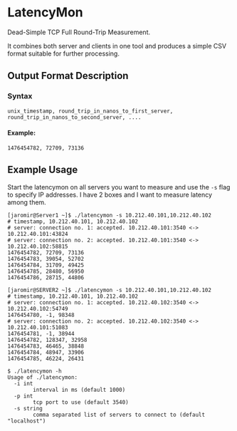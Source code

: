 # LatencyMon
Dead-Simple TCP Full Round-Trip Measurement.

It combines both server and clients in one tool and produces a simple CSV format suitable for further processing. 

## Output Format Description
### Syntax
`unix_timestamp, round_trip_in_nanos_to_first_server, round_trip_in_nanos_to_second_server, ....`
#### Example: 
`1476454782, 72709, 73136`

## Example Usage
Start the latencymon on all servers you want to measure and use the `-s` flag to specify IP addresses. 
I have 2 boxes and I want to measure latency among them. 
```
[jaromir@Server1 ~]$ ./latencymon -s 10.212.40.101,10.212.40.102
# timestamp, 10.212.40.101, 10.212.40.102
# server: connection no. 1: accepted. 10.212.40.101:3540 <-> 10.212.40.101:43824
# server: connection no. 2: accepted. 10.212.40.101:3540 <-> 10.212.40.102:58815
1476454782, 72709, 73136
1476454783, 39054, 52702
1476454784, 31709, 49425
1476454785, 28480, 56950
1476454786, 28715, 44806
```
```
[jaromir@SERVER2 ~]$ ./latencymon -s 10.212.40.101,10.212.40.102
# timestamp, 10.212.40.101, 10.212.40.102
# server: connection no. 1: accepted. 10.212.40.102:3540 <-> 10.212.40.102:54749
1476454780, -1, 98348
# server: connection no. 2: accepted. 10.212.40.102:3540 <-> 10.212.40.101:51083
1476454781, -1, 38944
1476454782, 128347, 32958
1476454783, 46465, 38848
1476454784, 48947, 33906
1476454785, 46224, 26431
```


```
$ ./latencymon -h
Usage of ./latencymon:
  -i int
    	interval in ms (default 1000)
  -p int
    	tcp port to use (default 3540)
  -s string
    	comma separated list of servers to connect to (default "localhost")
```
